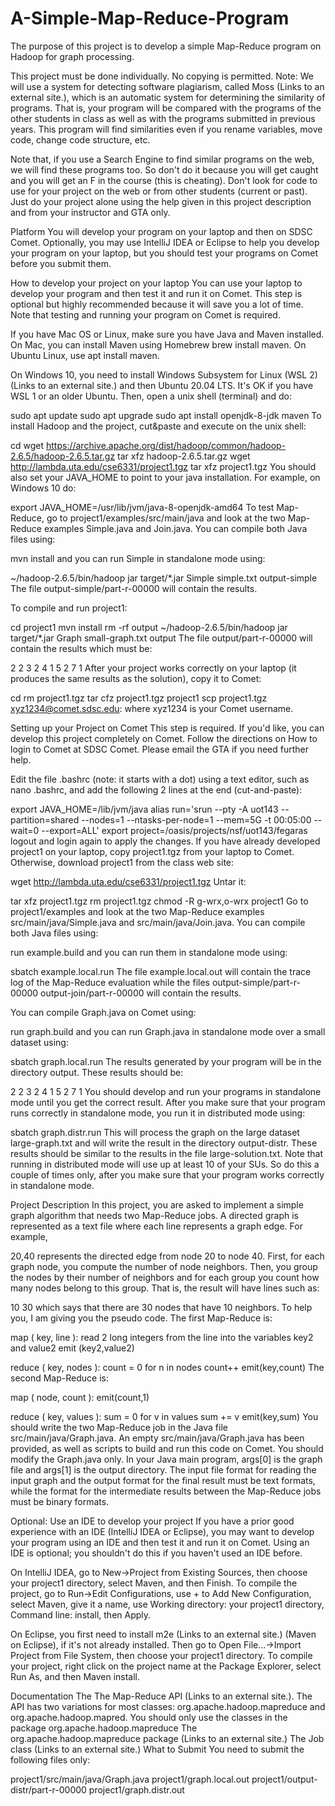 # A-Simple-Map-Reduce-Program

The purpose of this project is to develop a simple Map-Reduce program on Hadoop for graph processing.

This project must be done individually. No copying is permitted. Note: We will use a system for detecting software plagiarism, called Moss (Links to an external site.), which is an automatic system for determining the similarity of programs. That is, your program will be compared with the programs of the other students in class as well as with the programs submitted in previous years. This program will find similarities even if you rename variables, move code, change code structure, etc.

Note that, if you use a Search Engine to find similar programs on the web, we will find these programs too. So don't do it because you will get caught and you will get an F in the course (this is cheating). Don't look for code to use for your project on the web or from other students (current or past). Just do your project alone using the help given in this project description and from your instructor and GTA only.

Platform
You will develop your program on your laptop and then on SDSC Comet. Optionally, you may use IntelliJ IDEA or Eclipse to help you develop your program on your laptop, but you should test your programs on Comet before you submit them.

How to develop your project on your laptop
You can use your laptop to develop your program and then test it and run it on Comet. This step is optional but highly recommended because it will save you a lot of time. Note that testing and running your program on Comet is required.

If you have Mac OS or Linux, make sure you have Java and Maven installed. On Mac, you can install Maven using Homebrew brew install maven. On Ubuntu Linux, use apt install maven.

On Windows 10, you need to install Windows Subsystem for Linux (WSL 2) (Links to an external site.) and then Ubuntu 20.04 LTS. It's OK if you have WSL 1 or an older Ubuntu. Then, open a unix shell (terminal) and do:

sudo apt update
sudo apt upgrade
sudo apt install openjdk-8-jdk maven
To install Hadoop and the project, cut&paste and execute on the unix shell:

cd
wget https://archive.apache.org/dist/hadoop/common/hadoop-2.6.5/hadoop-2.6.5.tar.gz
tar xfz hadoop-2.6.5.tar.gz
wget http://lambda.uta.edu/cse6331/project1.tgz
tar xfz project1.tgz
You should also set your JAVA_HOME to point to your java installation. For example, on Windows 10 do:

export JAVA_HOME=/usr/lib/jvm/java-8-openjdk-amd64
To test Map-Reduce, go to project1/examples/src/main/java and look at the two Map-Reduce examples Simple.java and Join.java. You can compile both Java files using:

mvn install
and you can run Simple in standalone mode using:

~/hadoop-2.6.5/bin/hadoop jar target/*.jar Simple simple.txt output-simple
The file output-simple/part-r-00000 will contain the results.

To compile and run project1:

cd project1
mvn install
rm -rf output
~/hadoop-2.6.5/bin/hadoop jar target/*.jar Graph small-graph.txt output
The file output/part-r-00000 will contain the results which must be:

2 2
3 2
4 1
5 2
7 1
After your project works correctly on your laptop (it produces the same results as the solution), copy it to Comet:

cd
rm project1.tgz
tar cfz project1.tgz project1
scp project1.tgz xyz1234@comet.sdsc.edu:
where xyz1234 is your Comet username.

Setting up your Project on Comet
This step is required. If you'd like, you can develop this project completely on Comet. Follow the directions on How to login to Comet at SDSC Comet. Please email the GTA if you need further help.

Edit the file .bashrc (note: it starts with a dot) using a text editor, such as nano .bashrc, and add the following 2 lines at the end (cut-and-paste):

export JAVA_HOME=/lib/jvm/java
alias run='srun --pty -A uot143 --partition=shared --nodes=1 --ntasks-per-node=1 --mem=5G -t 00:05:00 --wait=0 --export=ALL'
export project=/oasis/projects/nsf/uot143/fegaras
logout and login again to apply the changes. If you have already developed project1 on your laptop, copy project1.tgz from your laptop to Comet. Otherwise, download project1 from the class web site:

wget http://lambda.uta.edu/cse6331/project1.tgz
Untar it:

tar xfz project1.tgz
rm project1.tgz
chmod -R g-wrx,o-wrx project1
Go to project1/examples and look at the two Map-Reduce examples src/main/java/Simple.java and src/main/java/Join.java. You can compile both Java files using:

run example.build
and you can run them in standalone mode using:

sbatch example.local.run
The file example.local.out will contain the trace log of the Map-Reduce evaluation while the files output-simple/part-r-00000 output-join/part-r-00000 will contain the results.

You can compile Graph.java on Comet using:

run graph.build
and you can run Graph.java in standalone mode over a small dataset using:

sbatch graph.local.run
The results generated by your program will be in the directory output. These results should be:

2 2
3 2
4 1
5 2
7 1
You should develop and run your programs in standalone mode until you get the correct result. After you make sure that your program runs correctly in standalone mode, you run it in distributed mode using:

sbatch graph.distr.run
This will process the graph on the large dataset large-graph.txt and will write the result in the directory output-distr. These results should be similar to the results in the file large-solution.txt. Note that running in distributed mode will use up at least 10 of your SUs. So do this a couple of times only, after you make sure that your program works correctly in standalone mode.

Project Description
In this project, you are asked to implement a simple graph algorithm that needs two Map-Reduce jobs. A directed graph is represented as a text file where each line represents a graph edge. For example,

20,40
represents the directed edge from node 20 to node 40. First, for each graph node, you compute the number of node neighbors. Then, you group the nodes by their number of neighbors and for each group you count how many nodes belong to this group. That is, the result will have lines such as:

10 30
which says that there are 30 nodes that have 10 neighbors. To help you, I am giving you the pseudo code. The first Map-Reduce is:

map ( key, line ):
  read 2 long integers from the line into the variables key2 and value2
  emit (key2,value2)

reduce ( key, nodes ):
  count = 0
  for n in nodes
      count++
  emit(key,count)
The second Map-Reduce is:

map ( node, count ):
  emit(count,1)

reduce ( key, values ):
  sum = 0
  for v in values
      sum += v
  emit(key,sum)
You should write the two Map-Reduce job in the Java file src/main/java/Graph.java. An empty src/main/java/Graph.java has been provided, as well as scripts to build and run this code on Comet. You should modify the Graph.java only. In your Java main program, args[0] is the graph file and args[1] is the output directory. The input file format for reading the input graph and the output format for the final result must be text formats, while the format for the intermediate results between the Map-Reduce jobs must be binary formats.

Optional: Use an IDE to develop your project
If you have a prior good experience with an IDE (IntelliJ IDEA or Eclipse), you may want to develop your program using an IDE and then test it and run it on Comet. Using an IDE is optional; you shouldn't do this if you haven't used an IDE before.

On IntelliJ IDEA, go to New→Project from Existing Sources, then choose your project1 directory, select Maven, and then Finish. To compile the project, go to Run→Edit Configurations, use + to Add New Configuration, select Maven, give it a name, use Working directory: your project1 directory, Command line: install, then Apply.

On Eclipse, you first need to install m2e (Links to an external site.) (Maven on Eclipse), if it's not already installed. Then go to Open File...→Import Project from File System, then choose your project1 directory. To compile your project, right click on the project name at the Package Explorer, select Run As, and then Maven install.

Documentation
The The Map-Reduce API (Links to an external site.). The API has two variations for most classes: org.apache.hadoop.mapreduce and org.apache.hadoop.mapred. You should only use the classes in the package org.apache.hadoop.mapreduce
The org.apache.hadoop.mapreduce package (Links to an external site.)
The Job class (Links to an external site.)
What to Submit
You need to submit the following files only:

project1/src/main/java/Graph.java
project1/graph.local.out
project1/output-distr/part-r-00000
project1/graph.distr.out

